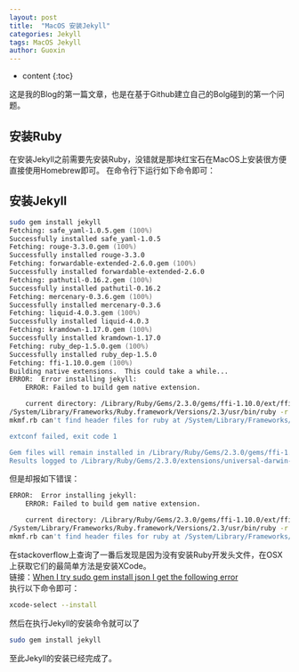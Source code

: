 ```yaml
---
layout: post
title:  "MacOS 安装Jekyll"
categories: Jekyll
tags: MacOS Jekyll
author: Guoxin
---
```


* content
{:toc}

这是我的Blog的第一篇文章，也是在基于Github建立自己的Bolg碰到的第一个问题。

## 安装Ruby
在安装Jekyll之前需要先安装Ruby，没错就是那块红宝石在MacOS上安装很方便直接使用Homebrew即可。
在命令行下运行如下命令即可：

## 安装Jekyll

```zsh
sudo gem install jekyll
Fetching: safe_yaml-1.0.5.gem (100%)
Successfully installed safe_yaml-1.0.5
Fetching: rouge-3.3.0.gem (100%)
Successfully installed rouge-3.3.0
Fetching: forwardable-extended-2.6.0.gem (100%)
Successfully installed forwardable-extended-2.6.0
Fetching: pathutil-0.16.2.gem (100%)
Successfully installed pathutil-0.16.2
Fetching: mercenary-0.3.6.gem (100%)
Successfully installed mercenary-0.3.6
Fetching: liquid-4.0.3.gem (100%)
Successfully installed liquid-4.0.3
Fetching: kramdown-1.17.0.gem (100%)
Successfully installed kramdown-1.17.0
Fetching: ruby_dep-1.5.0.gem (100%)
Successfully installed ruby_dep-1.5.0
Fetching: ffi-1.10.0.gem (100%)
Building native extensions.  This could take a while...
ERROR:  Error installing jekyll:
	ERROR: Failed to build gem native extension.

    current directory: /Library/Ruby/Gems/2.3.0/gems/ffi-1.10.0/ext/ffi_c
/System/Library/Frameworks/Ruby.framework/Versions/2.3/usr/bin/ruby -r ./siteconf20190427-4787-1o1r68s.rb extconf.rb
mkmf.rb can't find header files for ruby at /System/Library/Frameworks/Ruby.framework/Versions/2.3/usr/lib/ruby/include/ruby.h

extconf failed, exit code 1

Gem files will remain installed in /Library/Ruby/Gems/2.3.0/gems/ffi-1.10.0 for inspection.
Results logged to /Library/Ruby/Gems/2.3.0/extensions/universal-darwin-18/2.3.0/ffi-1.10.0/gem_make.out
```
但是却报如下错误：
```zsh
ERROR:  Error installing jekyll:
	ERROR: Failed to build gem native extension.

    current directory: /Library/Ruby/Gems/2.3.0/gems/ffi-1.10.0/ext/ffi_c
/System/Library/Frameworks/Ruby.framework/Versions/2.3/usr/bin/ruby -r ./siteconf20190427-4787-1o1r68s.rb extconf.rb
mkmf.rb can't find header files for ruby at /System/Library/Frameworks/Ruby.framework/Versions/2.3/usr/lib/ruby/include/ruby.h

```
在stackoverflow上查询了一番后发现是因为没有安装Ruby开发头文件，在OSX上获取它们的最简单方法是安装XCode。  
链接：[When I try sudo gem install json I get the following error](https://stackoverflow.com/questions/761521/when-i-try-sudo-gem-install-json-i-get-the-following-error)  
执行以下命令即可：
```zsh
xcode-select --install
```
然后在执行Jekyll的安装命令就可以了
```zsh
sudo gem install jekyll
```

至此Jekyll的安装已经完成了。